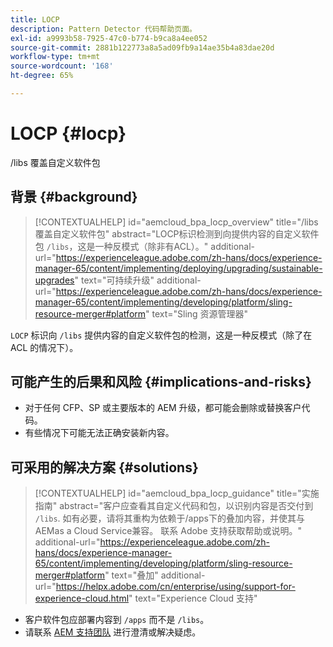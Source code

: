 ```yaml
---
title: LOCP
description: Pattern Detector 代码帮助页面。
exl-id: a9993b58-7925-47c0-b774-b9ca8a4ee052
source-git-commit: 2881b122773a8a5ad09fb9a14ae35b4a83dae20d
workflow-type: tm+mt
source-wordcount: '168'
ht-degree: 65%

---
```


# LOCP {#locp}

/libs 覆盖自定义软件包

## 背景 {#background}

>[!CONTEXTUALHELP]
>id="aemcloud_bpa_locp_overview"
>title="/libs 覆盖自定义软件包"
>abstract="LOCP标识检测到向提供内容的自定义软件包 `/libs`，这是一种反模式（除非有ACL）。"
>additional-url="https://experienceleague.adobe.com/zh-hans/docs/experience-manager-65/content/implementing/deploying/upgrading/sustainable-upgrades" text="可持续升级"
>additional-url="https://experienceleague.adobe.com/zh-hans/docs/experience-manager-65/content/implementing/developing/platform/sling-resource-merger#platform" text="Sling 资源管理器"

`LOCP`  标识向 `/libs` 提供内容的自定义软件包的检测，这是一种反模式（除了在 ACL 的情况下）。

## 可能产生的后果和风险 {#implications-and-risks}

* 对于任何 CFP、SP 或主要版本的 AEM 升级，都可能会删除或替换客户代码。
* 有些情况下可能无法正确安装新内容。

## 可采用的解决方案 {#solutions}

>[!CONTEXTUALHELP]
>id="aemcloud_bpa_locp_guidance"
>title="实施指南"
>abstract="客户应查看其自定义代码和包，以识别内容是否交付到 `/libs`. 如有必要，请将其重构为依赖于/apps下的叠加内容，并使其与AEMas a Cloud Service兼容。 联系 Adobe 支持获取帮助或说明。"
>additional-url="https://experienceleague.adobe.com/zh-hans/docs/experience-manager-65/content/implementing/developing/platform/sling-resource-merger#platform" text="叠加"
>additional-url="https://helpx.adobe.com/cn/enterprise/using/support-for-experience-cloud.html" text="Experience Cloud 支持"

* 客户软件包应部署内容到 `/apps` 而不是 `/libs`。
* 请联系 [AEM 支持团队](https://helpx.adobe.com/cn/enterprise/using/support-for-experience-cloud.html) 进行澄清或解决疑虑。

